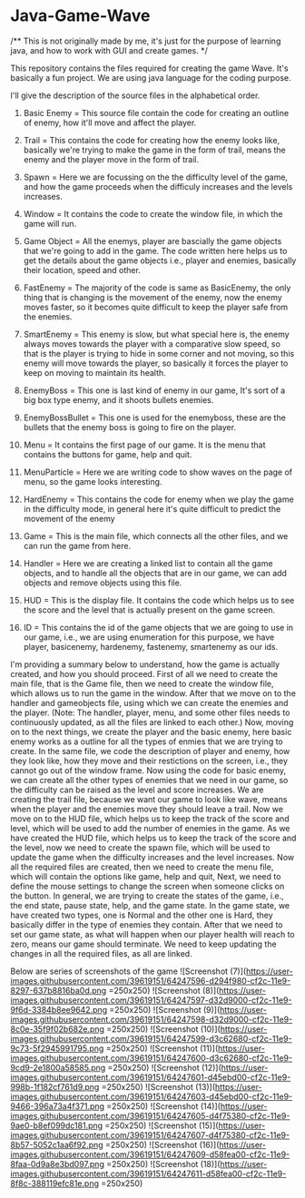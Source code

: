 # Java-Game-Wave

/**
This is not originally made by me, it's just for the purpose of learning java, and how to work with GUI and create games.
*/

This repository contains the files required for creating the game Wave. It's basically a fun project. We are using java language for the coding purpose. 

I'll give the description of the source files in the alphabetical order.

1. Basic Enemy = This source file contain the code for creating an outline of enemy, how it'll move and affect the player.

2. Trail = This contains the code for creating how the enemy looks like, basically we're trying to make the game in the form of trail, means the enemy and the player move in the form of trail.

3. Spawn = Here we are focussing on the the difficulty level of the game, and how the game proceeds when the difficuly increases and the levels increases.

4. Window = It contains the code to create the window file, in which the game will run.

5. Game Object = All the enemys, player are bascially the game objects that we're going to add in the game. The code written here helps us to get the details about the game objects i.e., player and enemies, basically their location, speed and other.

6. FastEnemy = The majority of the code is same as BasicEnemy, the only thing that is changing is the movement of the enemy, now the enemy moves faster, so it becomes quite difficult to keep the player safe from the enemies.

7. SmartEnemy = This enemy is slow, but what special here is, the enemy always moves towards the player with a comparative slow speed, so that is the player is trying to hide in some corner and not moving, so this enemy will move towards the player, so basically it forces the player to keep on moving to maintain its health.

8. EnemyBoss = This one is last kind of enemy in our game, It's sort of a big box type enemy, and it shoots bullets enemies.

9. EnemyBossBullet = This one is used for the enemyboss, these are the bullets that the enemy boss is going to fire on the player.

10. Menu = It contains the first page of our game. It is the menu that contains the buttons for game, help and quit.

11. MenuParticle = Here we are writing code to show waves on the page of menu, so the game looks interesting. 

12. HardEnemy = This contains the code for enemy when we play the game in the difficulty mode, in general here it's quite difficult to predict the movement of the enemy

13. Game = This is the main file, which connects all the other files, and we can run the game from here.

14. Handler = Here we are creating a linked list to contain all the game objects, and to handle all the objects that are in our game, we can add objects and remove objects using this file.

15. HUD = This is the display file. It contains the code which helps us to see the score and the level that is actually present on the game screen. 

16. ID = This contains the id of the game objects that we are going to use in our game, i.e., we are using enumeration for this purpose, we have player, basicenemy, hardenemy, fastenemy, smartenemy as our ids.
 
I'm providing a summary below to understand, how the game is actually created, and how you should proceed.
First of all we need to create the main file, that is the Game file, then we need to create the window file, which allows us to run the game in the window. After that we move on to the handler and gameobjects file, using which we can create the enemies and the player. 
(Note: The handler, player, menu, and some other files needs to continuously updated, as all the files are linked to each other.) 
Now, moving on to the next things, we create the player and the basic enemy, here basic enemy works as a outline for all the types of enmies that we are trying to create. In the same file, we code the description of player and enemy, how they look like, how they move and their restictions on the screen, i.e., they cannot go out of the window frame. Now using the code for basic enemy, we can create all the other types of enemies that we need in our game, so the difficulty can be raised as the level and score increases. We are creating the trail file, because we want our game to look like wave, means when the player and the enemies move they should leave a trail. Now we move on to the HUD file, which helps us to keep the track of the score and level, which will be used to add the number of enemies in the game. As we have created the HUD file, which helps us to keep the track of the score and the level, now we need to create the spawn file, which will be used to update the game when the difficulty increases and the level increases. 
Now all the required files are created, then we need to create the menu file, which will contain the options like game, help and quit, Next, we need to define the mouse settings to change the screen when someone clicks on the button. In general, we are trying to create the states of the game, i.e., the end state, pause state, help, and the game state. In the game state, we have created two types, one is Normal and the other one is Hard, they basically differ in the type of enemies they contain. After that we need to set our game state, as what will happen when our player health will reach to zero, means our game should terminate.
We need to keep updating the changes in all the required files, as all are linked. 


Below are series of screenshots of the game
![Screenshot (7)](https://user-images.githubusercontent.com/39619151/64247596-d294f980-cf2c-11e9-8297-637b8816ba0d.png =250x250)
![Screenshot (8)](https://user-images.githubusercontent.com/39619151/64247597-d32d9000-cf2c-11e9-9f6d-3384b8ee9642.png =250x250)
![Screenshot (9)](https://user-images.githubusercontent.com/39619151/64247598-d32d9000-cf2c-11e9-8c0e-35f9f02b682e.png =250x250)
![Screenshot (10)](https://user-images.githubusercontent.com/39619151/64247599-d3c62680-cf2c-11e9-9c73-5f2945991795.png =250x250)
![Screenshot (11)](https://user-images.githubusercontent.com/39619151/64247600-d3c62680-cf2c-11e9-9cd9-2e1800a58585.png =250x250)
![Screenshot (12)](https://user-images.githubusercontent.com/39619151/64247601-d45ebd00-cf2c-11e9-998b-1f182cf761d9.png =250x250)
![Screenshot (13)](https://user-images.githubusercontent.com/39619151/64247603-d45ebd00-cf2c-11e9-9466-396a73a4f371.png =250x250)
![Screenshot (14)](https://user-images.githubusercontent.com/39619151/64247605-d4f75380-cf2c-11e9-9ae0-b8ef099dc181.png =250x250)
![Screenshot (15)](https://user-images.githubusercontent.com/39619151/64247607-d4f75380-cf2c-11e9-8b57-5052c1aa6f92.png =250x250)
![Screenshot (16)](https://user-images.githubusercontent.com/39619151/64247609-d58fea00-cf2c-11e9-8faa-0d9a8e3bd097.png =250x250)
![Screenshot (18)](https://user-images.githubusercontent.com/39619151/64247611-d58fea00-cf2c-11e9-8f8c-388119efc81e.png =250x250)
